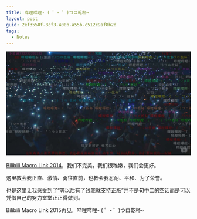 ```yaml
---
title: 哔哩哔哩- ( ゜- ゜)つロ乾杯~
layout: post
guid: 2ef3550f-8cf3-400b-a55b-c512c9af8b2d
tags:
  - Notes
---
```


[![bml2014](/media/files/2014/10/05/bml2014.jpg)](https://500px.com/photo/85365743/bml-by-keai-sing)

[Bilibili Macro Link 2014](http://www.bilibili.com/video/av1576822/index_5.html "Bilibili Macro Link 2014")，我们不完美，我们很稚嫩，我们会更好。

这里教会我正直、激情、勇往直前，也教会我忍耐、平和、为了荣誉。

也是这里让我感受到了“等以后有了钱我就支持正版”并不是句中二的空话而是可以凭借自己的努力堂堂正正得做到。

Bilibili Macro Link 2015再见，哔哩哔哩- ( ゜- ゜)つロ乾杯~ 

